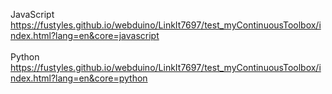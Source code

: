 JavaScript<br>
https://fustyles.github.io/webduino/LinkIt7697/test_myContinuousToolbox/index.html?lang=en&core=javascript<br><br>
Python<br>
https://fustyles.github.io/webduino/LinkIt7697/test_myContinuousToolbox/index.html?lang=en&core=python<br><br>
